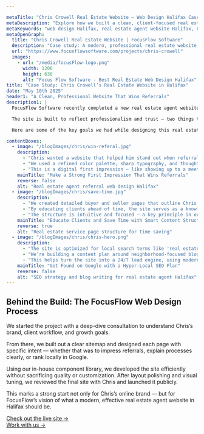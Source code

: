 ```yaml
---

metaTitle: "Chris Crowell Real Estate Website – Web Design Halifax Case Study"
metaDescription: "Explore how we built a clean, client-focused real estate website for Chris Crowell using expert web design Halifax strategies."
metaKeywords: "web design Halifax, real estate agent website Halifax, Chris Crowell real estate"
metaOpenGraph:
  title: "Chris Crowell Real Estate Website | FocusFlow Software"
  description: "Case study: A modern, professional real estate website designed to save time, impress referrals, and drive SEO traffic for Chris Crowell in Halifax."
  url: "https://www.focusflowsoftware.com/projects/chris-crowell"
  images:
    - url: "/media/focusFlow-logo.png"
      width: 1200
      height: 630
      alt: "Focus Flow Software - Best Real Estate Web Design Halifax"
title: "Case Study: Chris Crowell’s Real Estate Website in Halifax"
date: "May 10th 2025"
header1: "A Clean, Professional Website That Wins Referrals"
description1: |
  FocusFlow Software recently completed a new real estate agent website for [Chris Crowell](https://www.chris-crowell.ca), a top-performing REALTOR® based in Halifax.

  The site is built to reflect professionalism and trust — two things that matter deeply in the real estate industry. When clients receive a referral from a lawyer, mortgage broker, or friend, they’ll likely visit the agent’s website before making contact. A strong first impression can make or break the decision to reach out.

  Here are some of the key goals we had while designing this real estate website in Halifax:

contentBoxes:
  - image: "/blogImages/chris/win-referal.jpg"
    description:
      - "Chris wanted a website that helped him stand out when referrals checked him out online. Our design gives the impression of trust, experience, and credibility within seconds."
      - "We used a refined color palette, sharp typography, and thoughtful messaging to communicate Chris’s professional tone and brand."
      - "This is a digital first impression — like showing up to a meeting in a tailored suit instead of gym clothes."
    mainTitle: "Make a Strong First Impression That Wins Referrals"
    reverse: false
    alt: "Real estate agent referral web design Halifax"
  - image: "/blogImages/chris/save-time.jpg"
    description:
      - "We created detailed buyer and seller pages that outline Chris’s process, answer FAQs, and reduce the time he spends explaining basics on calls."
      - "By educating clients ahead of time, the site serves as a knowledge base that saves Chris time and boosts his authority."
      - "The structure is intuitive and focused — a key principle in our web design Halifax strategy."
    mainTitle: "Educate Clients and Save Time with Smart Content Structure"
    reverse: true
    alt: "Real estate service page structure for time saving"
  - image: "/blogImages/chris/chris-hero.png"
    description:
      - "The site is optimized for local search terms like 'real estate agent website Halifax' and 'buy a home in Sackville.'"
      - "We’re building a content plan around neighborhood-focused blog posts to generate long-term Google traffic."
      - "This helps turn the site into a 24/7 lead engine, using modern web design Halifax SEO best practices."
    mainTitle: "Get Found on Google with a Hyper-Local SEO Plan"
    reverse: false
    alt: "SEO strategy and blog writing for real estate agent Halifax"
---
```


## **Behind the Build: The FocusFlow Web Design Process**

We started the project with a deep-dive consultation to understand Chris’s brand, client workflow, and growth goals.

From there, we built out a clear sitemap and designed each page with specific intent — whether that was to impress referrals, explain processes clearly, or rank locally in Google.

Using our in-house component library, we developed the site efficiently without sacrificing quality or customization. After layout polishing and visual tuning, we reviewed the final site with Chris and launched it publicly.

This marks a strong start not only for Chris’s online brand — but for FocusFlow’s vision of what a modern, effective real estate agent website in Halifax should be.

[Check out the live site →](https://www.chris-crowell.ca)  
[Work with us →](/lets-work)
